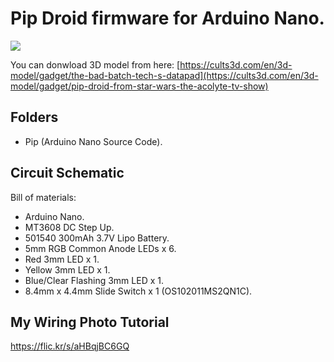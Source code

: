 # Pip Droid firmware for Arduino Nano.
[![](https://live.staticflickr.com/65535/53893458260_434e0ee5e8_c.jpg)](https://cults3d.com/en/3d-model/gadget/pip-droid-from-star-wars-the-acolyte-tv-show)

You can donwload 3D model from here:
[https://cults3d.com/en/3d-model/gadget/the-bad-batch-tech-s-datapad](https://cults3d.com/en/3d-model/gadget/pip-droid-from-star-wars-the-acolyte-tv-show)

## Folders
- Pip (Arduino Nano Source Code).

## Circuit Schematic

Bill of materials:
- Arduino Nano.
- MT3608 DC Step Up.
- 501540 300mAh 3.7V Lipo Battery.
- 5mm RGB Common Anode LEDs x 6.
- Red 3mm LED x 1.
- Yellow 3mm LED x 1.
- Blue/Clear Flashing 3mm LED x 1.
- 8.4mm x 4.4mm Slide Switch x 1 (OS102011MS2QN1C).

## My Wiring Photo Tutorial
https://flic.kr/s/aHBqjBC6GQ
